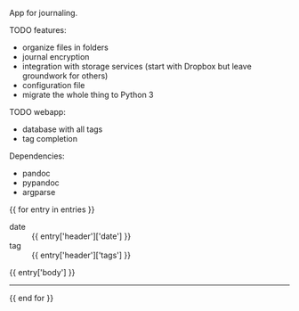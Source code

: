 App for journaling.

TODO features:
 - organize files in folders
 - journal encryption
 - integration with storage services (start with Dropbox but leave groundwork for others)
 - configuration file
 - migrate the whole thing to Python 3

TODO webapp:
 - database with all tags
 - tag completion

Dependencies:
 - pandoc
 - pypandoc
 - argparse

 {{ for entry in entries }}
         <div id="entry">
           <div id="entry_header">
             <dl class="dl-horizontal">
               <dt>date</dt>
               <dd>{{ entry['header']['date'] }}</dd>
               <dt>tag</dt>
               <dd>{{ entry['header']['tags'] }}</dd>
             </dl>
           </div> <!-- entry header -->
           <div id="entry_body">
             {{ entry['body'] }}
           </div> <!-- entry header -->
           <hr></hr>
         </div> <!-- entry -->
 {{ end for }}
